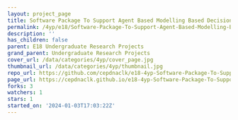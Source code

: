 ```yaml
---
layout: project_page
title: Software Package To Support Agent Based Modelling Based Decision Making
permalink: /4yp/e18/Software-Package-To-Support-Agent-Based-Modelling-Based-Decision-Making/
description: ''
has_children: false
parent: E18 Undergraduate Research Projects
grand_parent: Undergraduate Research Projects
cover_url: /data/categories/4yp/cover_page.jpg
thumbnail_url: /data/categories/4yp/thumbnail.jpg
repo_url: https://github.com/cepdnaclk/e18-4yp-Software-Package-To-Support-Agent-Based-Modelling-Based-Decision-Making
page_url: https://cepdnaclk.github.io/e18-4yp-Software-Package-To-Support-Agent-Based-Modelling-Based-Decision-Making
forks: 3
watchers: 1
stars: 1
started_on: '2024-01-03T17:03:22Z'
---
```



